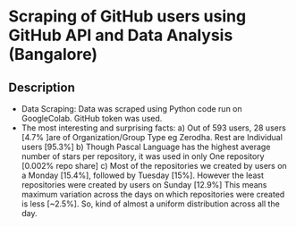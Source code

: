 # Scraping of GitHub users using GitHub API and Data Analysis (Bangalore)
## Description

* Data Scraping: Data was scraped using Python code run on GoogleColab. GitHub token was used.
* The most interesting and surprising facts:
    a) Out of 593 users, 28 users [4.7% ]are of Organization/Group Type eg Zerodha. Rest are Individual users [95.3%]
    b) Though Pascal Language has the highest average number of stars per repository, it was used in only One repository [0.002% repo share]
    c) Most of the repositories we created by users on a Monday [15.4%], followed by Tuesday [15%]. However the least repositories were created by users on Sunday [12.9%] This means maximum variation across the days on which repositories were created is less [~2.5%]. So, kind of almost a uniform distribution across all the day. 
